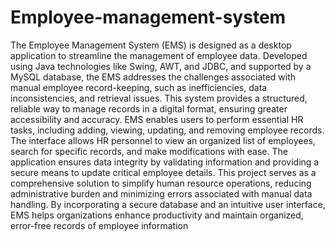 # Employee-management-system

The Employee Management System (EMS) is designed as a desktop application to streamline the management of employee data. Developed using Java technologies like Swing, AWT, and JDBC, and supported by a MySQL database, the EMS addresses the challenges associated with manual employee record-keeping, such as inefficiencies, data inconsistencies, and retrieval issues. This system provides a structured, reliable way to manage records in a digital format, ensuring greater accessibility and accuracy. EMS enables users to perform essential HR tasks, including adding, viewing, updating, and removing employee records. The interface allows HR personnel to view an organized list of employees, search for specific records, and make modifications with ease. The application ensures data integrity by validating information and providing a secure means to update critical employee details. This project serves as a comprehensive solution to simplify human resource operations, reducing administrative burden and minimizing errors associated with manual data handling. By incorporating a secure database and an intuitive user interface, EMS helps organizations enhance productivity and maintain organized, error-free records of employee information
